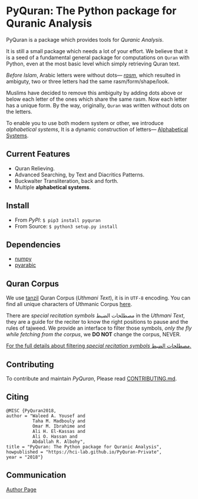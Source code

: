 # PyQuran: The Python package for Quranic Analysis


PyQuran is a package which provides tools for *Quranic Analysis*.


It is still a small package which needs a lot of your effort. We believe that it
is a seed of a fundamental general package for
computations on `Quran` with Python, even at the most basic level which simply retrieving Quran text.

*Before Islam*, Arabic letters  were without  dots—
[*rasm*](https://en.wikipedia.org/wiki/Rasm), which resulted in ambiguty, two or three
letters had the same rasm/form/shape/look. 

Muslims have decided to remove this ambiguity by adding
dots above or below each letter of the ones which share the same rasm. Now each letter has a unique form. By the way,
originally, `Quran` was written without dots on the letters.


To enable you to use both modern system or other, we introduce *alphabetical systems*,
It is a dynamic construction of letters—
[Alphabetical Systems](arabic_tools/#alphabetical-systems).





## Current Features
- Quran Relieving.
- Advanced Searching, by Text and Diacritics Patterns.
- Buckwalter Transliteration, back and forth.
- Multiple **alphabetical systems**.


## Install
- From _PyPI_: `$ pip3 install pyquran`
- From Source: `$ python3 setup.py install`


## Dependencies
- [numpy](http://www.numpy.org/)
- [pyarabic](https://github.com/linuxscout/pyarabic)

## Quran Corpus 
We use [tanzil](http://tanzil.net/docs/download) Quran Corpus (*Uthmani Text*), it is in `UTF-8` encoding. You
can find all unique characters of Uthmanic Corpus
[here](https://hci-lab.github.io/PyQuran-Private/Filtering-Special-Recitation-Symbols/#recitation-symbols).

There are *special recitation symbols* مصطلحات الضبط in the *Uthmani Text*, they are a guide for the reciter
to know the right positions to pause and the rules of tajweed.
We provide an interface to filter those symbols, *only the fly while fetching from the corpus*,
we **DO NOT** change the corpus, NEVER.

[For the full details about filtering *special recitation symbols* مصطلحات
الضبط.](https://hci-lab.github.io/PyQuran-Private/Filtering-Special-Recitation-Symbols/#recitation-symbols)

## Contributing
To contribute and maintain *PyQuran*, Please read  [CONTRIBUTING.md](https://hci-lab.github.io/PyQuran-Private/CONTRIBUTING).

## Citing
```
@MISC {PyQuran2018,
author = "Waleed A. Yousef and 
          Taha M. Madbouly and
          Omar M. Ibrahime and
          Ali H. El-Kassas and
          Ali O. Hassan and
          Abdallah R. Albohy",
title = "PyQuran: The Python package for Quranic Analysis",
howpublished = "https://hci-lab.github.io/PyQuran-Private",
year = "2018"}
```


## Communication
[Author Page](https://hci-lab.github.io/PyQuran-Private/authors)

